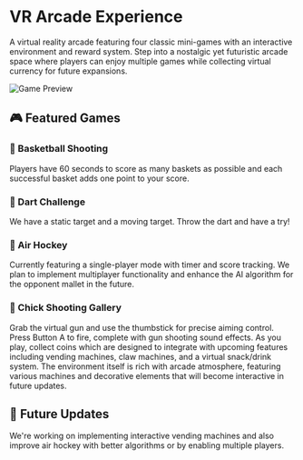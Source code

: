 # VR Arcade Experience

A virtual reality arcade featuring four classic mini-games with an interactive environment and reward system. Step into a nostalgic yet futuristic arcade space where players can enjoy multiple games while collecting virtual currency for future expansions.

![Game Preview](https://drive.google.com/file/d/1y8CFUh65ug_eCG4yFSB9XyL0IU7YG87n/view?usp=sharing)

## 🎮 Featured Games

### 🏀 Basketball Shooting
Players have 60 seconds to score as many baskets as possible and each successful basket adds one point to your score.

### 🎯 Dart Challenge
We have a static target and a moving target. Throw the dart and have a try!

### 🏑 Air Hockey
Currently featuring a single-player mode with timer and score tracking. We plan to implement multiplayer functionality and enhance the AI algorithm for the opponent mallet in the future.

### 🐤 Chick Shooting Gallery
Grab the virtual gun and use the thumbstick for precise aiming control. Press Button A to fire, complete with gun shooting sound effects. As you play, collect coins which are designed to integrate with upcoming features including vending machines, claw machines, and a virtual snack/drink system. The environment itself is rich with arcade atmosphere, featuring various machines and decorative elements that will become interactive in future updates.

## 🔮 Future Updates
We're working on implementing interactive vending machines and also improve air hockey with better algorithms or by enabling multiple players.

